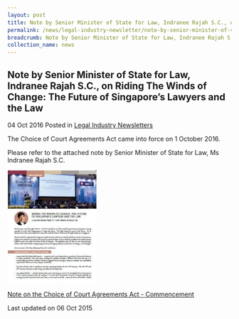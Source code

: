 ```yaml
---
layout: post
title: Note by Senior Minister of State for Law, Indranee Rajah S.C., on the Choice of Court Agreements Act - Commencement
permalink: /news/legal-industry-newsletter/note-by-senior-minister-of-state-for-law--indranee-rajah-s-c---o11/
breadcrumb: Note by Senior Minister of State for Law, Indranee Rajah S.C., on the Choice of Court Agreements Act - Commencement
collection_name: news
---
```


<style>
  .image {width: 200px;}
  .image img {max-width: 100%;}
</style>

Note by Senior Minister of State for Law, Indranee Rajah S.C., on Riding The Winds of Change: The Future of Singapore’s Lawyers and the Law
---

04 Oct 2016 Posted in [Legal Industry Newsletters](/news/legal-industry-newsletters/)

The Choice of Court Agreements Act came into force on 1 October 2016.

Please refer to the attached note by Senior Minister of State for Law, Ms Indranee Rajah S.C.

<div class="image">
  <a href="/files/NoteonLegalFutures.pdf/"><img src="/images/1444120239904.jpg/"></a>
</div>

<a href="/files/NoteonLegalFutures.pdf/">Note on the Choice of Court Agreements Act - Commencement</a>

<p class="right-side-updated">Last updated on 06 Oct 2015</p>
